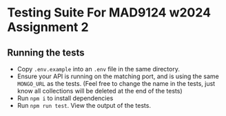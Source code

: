 # Testing Suite For MAD9124 w2024 Assignment 2

## Running the tests

- Copy `.env.example` into an `.env` file in the same directory.
- Ensure your API is running on the matching port, and is using the same `MONGO_URL` as the tests. (Feel free to change the name in the tests, just know all collections will be deleted at the end of the tests)
- Run `npm i` to install dependencies
- Run `npm run test`. View the output of the tests.
